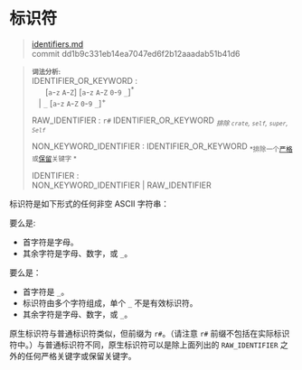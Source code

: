 # 标识符

>[identifiers.md](https://github.com/rust-lang/reference/blob/master/src/identifiers.md)\
>commit dd1b9c331eb14ea7047ed6f2b12aaadab51b41d6

> **<sup>词法分析:<sup>**\
> IDENTIFIER_OR_KEYWORD :\
> &nbsp;&nbsp; &nbsp;&nbsp; \[`a`-`z` `A`-`Z`]&nbsp;\[`a`-`z` `A`-`Z` `0`-`9` `_`]<sup>\*</sup>\
> &nbsp;&nbsp; | `_` \[`a`-`z` `A`-`Z` `0`-`9` `_`]<sup>+</sup>
>
> RAW_IDENTIFIER : `r#` IDENTIFIER_OR_KEYWORD <sub>*排除 `crate`, `self`, `super`, `Self`*</sub>
>
> NON_KEYWORD_IDENTIFIER : IDENTIFIER_OR_KEYWORD <sub>*排除一个[严格]或[保留]关键字 *</sub>
>
> IDENTIFIER :\
> NON_KEYWORD_IDENTIFIER | RAW_IDENTIFIER

标识符是如下形式的任何非空 ASCII 字符串：

要么是:

* 首字符是字母。
* 其余字符是字母、数字，或 `_`。

要么是：

* 首字符是 `_`。
* 标识符由多个字符组成，单个 `_` 不是有效标识符。
* 其余字符是字母、数字，或 `_`。

原生标识符与普通标识符类似，但前缀为 `r#`。（请注意 `r#` 前缀不包括在实际标识符中。）与普通标识符不同，原生标识符可以是除上面列出的 `RAW_IDENTIFIER` 之外的任何严格关键字或保留关键字。

[严格]: keywords.md#严格关键字
[保留]: keywords.md#保留关键字
<!-- 2020-10-16 -->